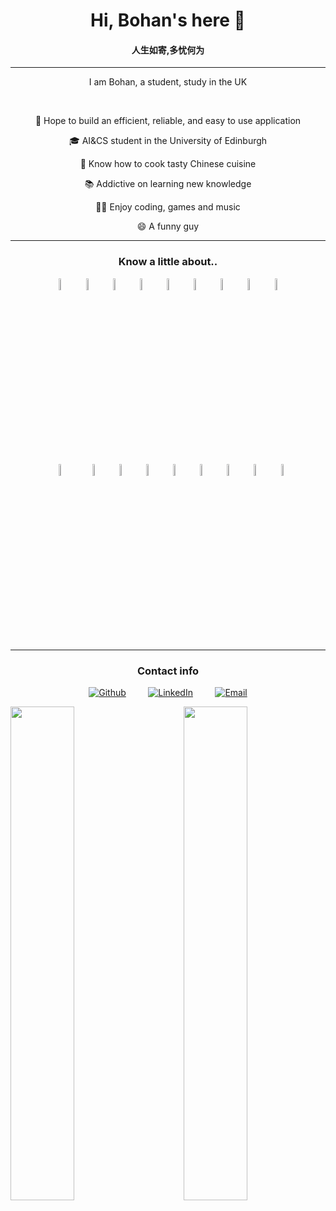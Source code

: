 <link rel="stylesheet" href="https://use.fontawesome.com/releases/v5.15.1/css/all.css" integrity="sha384-vp86vTRFVJgpjF9jiIGPEEqYqlDwgyBgEF109VFjmqGmIY/Y4HV4d3Gp2irVfcrp" crossorigin="anonymous">

<h1 align="center">Hi, Bohan's here 👋</h1>

<h4 align="center">人生如寄,多忧何为 </h4>
<hr border="none">
<p align="center">I am Bohan, a student, study in the UK</p>
<br>
<p align="center">🌟 Hope to build an efficient, reliable, and easy to use application</p>
<p align="center">🎓 AI&CS student in the University of Edinburgh</p>
<p align="center">🔪 Know how to cook tasty Chinese cuisine</p>
<p align="center">📚 Addictive on learning new knowledge</p>
<p align="center">👨‍💻 Enjoy coding, games and music</p>
<p align="center">😄 A funny guy</p>
<hr>
<h3 align="center">Know a little about..</h3>

<p align="center">
<img src="https://simpleicons.org/icons/java.svg" width="7%">&nbsp&nbsp<img src="https://simpleicons.org/icons/python.svg" width="7%">&nbsp&nbsp<img src="https://simpleicons.org/icons/haskell.svg" width="7%">&nbsp&nbsp<img src="https://simpleicons.org/icons/git.svg" width="7%">&nbsp&nbsp<img src="https://simpleicons.org/icons/bootstrap.svg" width="7%">&nbsp&nbsp<img src="https://simpleicons.org/icons/html5.svg" width="7%">&nbsp&nbsp<img src="https://simpleicons.org/icons/css3.svg" width="7%">&nbsp&nbsp<img src="https://simpleicons.org/icons/markdown.svg" width="7%">&nbsp&nbsp<img src="https://simpleicons.org/icons/ubuntu.svg" width="7%">
</p>

<p align="center">
<img src="https://simpleicons.org/icons/gitlab.svg" width="7%" style="margin: 10px;">&nbsp&nbsp<img src="https://simpleicons.org/icons/github.svg" width="7%">&nbsp&nbsp<img src="https://simpleicons.org/icons/pandas.svg" width="7%">&nbsp&nbsp<img src="https://simpleicons.org/icons/numpy.svg" width="7%">&nbsp&nbsp<img src="https://simpleicons.org/icons/amd.svg" width="7%">&nbsp&nbsp<img src="https://simpleicons.org/icons/atom.svg" width="7%">&nbsp&nbsp<img src="https://simpleicons.org/icons/visualstudiocode.svg" width="7%">&nbsp&nbsp<img src="https://simpleicons.org/icons/steam.svg" width="7%">&nbsp&nbsp<img src="https://simpleicons.org/icons/epicgames.svg" width="7%">
</p>
<hr>
<h3 align="center">Contact info</h3>
 
<p align="center"><a href="https://github.com/xubohan" target="_blank"><img alt="Github" src="https://img.shields.io/badge/GitHub-%2312100E.svg?&style=for-the-badge&logo=Github&logoColor=white" /></a>&nbsp&nbsp&nbsp&nbsp&nbsp&nbsp&nbsp&nbsp&nbsp<a href="https://www.linkedin.com/in/bohan-xu-b75619145/" target="_blank"><img alt="LinkedIn" src="https://img.shields.io/badge/linkedin-%230077B5.svg?&style=for-the-badge&logo=linkedin&logoColor=white" /></a>&nbsp&nbsp&nbsp&nbsp&nbsp&nbsp&nbsp&nbsp&nbsp<a href="mailto:xubohan666@gmail.com"><img alt="Email" src="https://img.shields.io/badge/Email-D14836?&style=for-the-badge&logo=Gmail&logoColor=white"/></a></p>

<img align="left" width="45%" src="https://github-readme-stats.vercel.app/api?username=xubohan&show_icons=true&count_private=true&hide_border=true&text_color=008891&icon_color=0f3057&title_color=00587a&line_height=32">
<img align="right" width="45%" src="https://github-readme-stats.vercel.app/api/top-langs/?username=xubohan&layout=compact&title_color=00587a&text_color=008891&hide_border=true">

<!--
**xubohan/xubohan** is a ✨ _special_ ✨ repository because its `README.md` (this file) appears on your GitHub profile.

Here are some ideas to get you started:

- 🔭 I’m currently working on ...
- 🌱 I’m currently learning ...
- 👯 I’m looking to collaborate on ...
- 🤔 I’m looking for help with ...
- 💬 Ask me about ...
- 📫 How to reach me: ...
- 😄 Pronouns: ...
- ⚡ Fun fact: ...
-->
